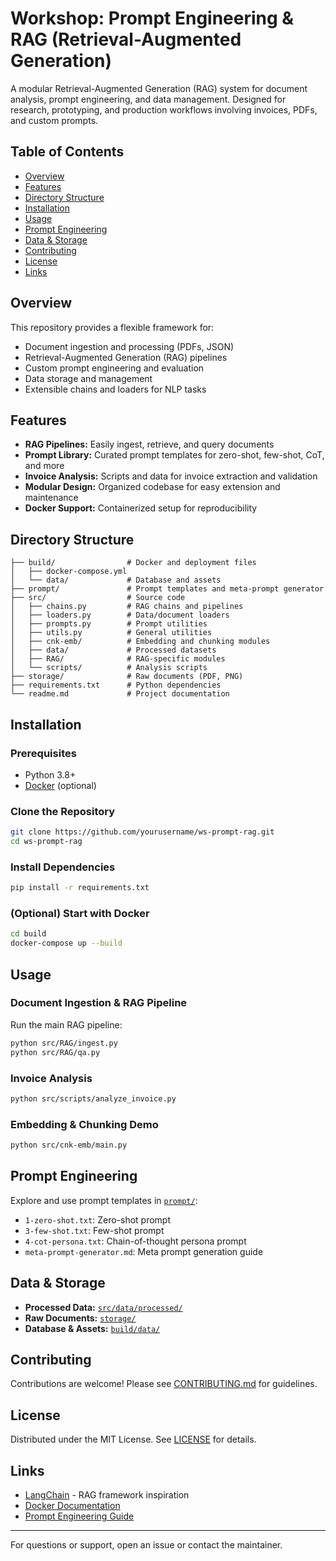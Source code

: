 # Workshop: Prompt Engineering & RAG (Retrieval-Augmented Generation)

A modular Retrieval-Augmented Generation (RAG) system for document analysis, prompt engineering, and data management. Designed for research, prototyping, and production workflows involving invoices, PDFs, and custom prompts.

## Table of Contents
- [Overview](#overview)
- [Features](#features)
- [Directory Structure](#directory-structure)
- [Installation](#installation)
- [Usage](#usage)
- [Prompt Engineering](#prompt-engineering)
- [Data & Storage](#data--storage)
- [Contributing](#contributing)
- [License](#license)
- [Links](#links)

## Overview
This repository provides a flexible framework for:
- Document ingestion and processing (PDFs, JSON)
- Retrieval-Augmented Generation (RAG) pipelines
- Custom prompt engineering and evaluation
- Data storage and management
- Extensible chains and loaders for NLP tasks

## Features
- **RAG Pipelines:** Easily ingest, retrieve, and query documents
- **Prompt Library:** Curated prompt templates for zero-shot, few-shot, CoT, and more
- **Invoice Analysis:** Scripts and data for invoice extraction and validation
- **Modular Design:** Organized codebase for easy extension and maintenance
- **Docker Support:** Containerized setup for reproducibility

## Directory Structure
```
├── build/                # Docker and deployment files
│   ├── docker-compose.yml
│   └── data/             # Database and assets
├── prompt/               # Prompt templates and meta-prompt generator
├── src/                  # Source code
│   ├── chains.py         # RAG chains and pipelines
│   ├── loaders.py        # Data/document loaders
│   ├── prompts.py        # Prompt utilities
│   ├── utils.py          # General utilities
│   ├── cnk-emb/          # Embedding and chunking modules
│   ├── data/             # Processed datasets
│   ├── RAG/              # RAG-specific modules
│   └── scripts/          # Analysis scripts
├── storage/              # Raw documents (PDF, PNG)
├── requirements.txt      # Python dependencies
└── readme.md             # Project documentation
```

## Installation
### Prerequisites
- Python 3.8+
- [Docker](https://www.docker.com/get-started) (optional)

### Clone the Repository
```bash
git clone https://github.com/yourusername/ws-prompt-rag.git
cd ws-prompt-rag
```

### Install Dependencies
```bash
pip install -r requirements.txt
```

### (Optional) Start with Docker
```bash
cd build
docker-compose up --build
```

## Usage
### Document Ingestion & RAG Pipeline
Run the main RAG pipeline:
```bash
python src/RAG/ingest.py
python src/RAG/qa.py
```

### Invoice Analysis
```bash
python src/scripts/analyze_invoice.py
```

### Embedding & Chunking Demo
```bash
python src/cnk-emb/main.py
```

## Prompt Engineering
Explore and use prompt templates in [`prompt/`](./prompt/):
- `1-zero-shot.txt`: Zero-shot prompt
- `3-few-shot.txt`: Few-shot prompt
- `4-cot-persona.txt`: Chain-of-thought persona prompt
- `meta-prompt-generator.md`: Meta prompt generation guide

## Data & Storage
- **Processed Data:** [`src/data/processed/`](./src/data/processed/)
- **Raw Documents:** [`storage/`](./storage/)
- **Database & Assets:** [`build/data/`](./build/data/)

## Contributing
Contributions are welcome! Please see [CONTRIBUTING.md](#) for guidelines.

## License
Distributed under the MIT License. See [LICENSE](#) for details.

## Links
- [LangChain](https://github.com/langchain-ai/langchain) - RAG framework inspiration
- [Docker Documentation](https://docs.docker.com/)
- [Prompt Engineering Guide](https://github.com/dair-ai/Prompt-Engineering-Guide)

---
For questions or support, open an issue or contact the maintainer.
